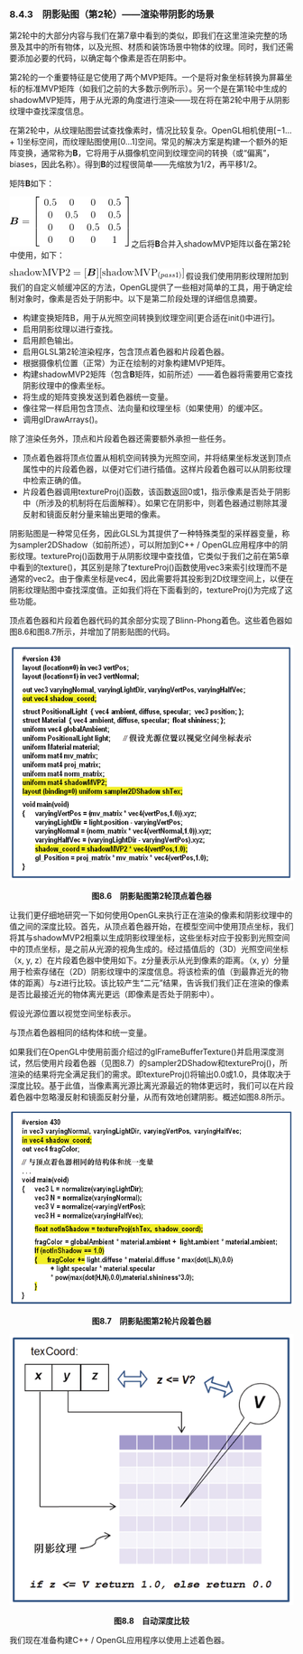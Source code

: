 ### 8.4.3　阴影贴图（第2轮）——渲染带阴影的场景

第2轮中的大部分内容与我们在第7章中看到的类似，即我们在这里渲染完整的场景及其中的所有物体，以及光照、材质和装饰场景中物体的纹理。同时，我们还需要添加必要的代码，以确定每个像素是否在阴影中。

第2轮的一个重要特征是它使用了两个MVP矩阵。一个是将对象坐标转换为屏幕坐标的标准MVP矩阵（如我们之前的大多数示例所示）。另一个是在第1轮中生成的shadowMVP矩阵，用于从光源的角度进行渲染——现在将在第2轮中用于从阴影纹理中查找深度信息。

在第2轮中，从纹理贴图尝试查找像素时，情况比较复杂。OpenGL相机使用[−1…+ 1]坐标空间，而纹理贴图使用[0…1]空间。常见的解决方案是构建一个额外的矩阵变换，通常称为**B**，它将用于从摄像机空间到纹理空间的转换（或“偏离”，biases，因此名称）。得到**B**的过程很简单——先缩放为1/2，再平移1/2。

矩阵**B**如下：



![191.gif](../images/191.gif)
之后将**B**合并入shadowMVP矩阵以备在第2轮中使用，如下：



![192.gif](../images/192.gif)
假设我们使用阴影纹理附加到我们的自定义帧缓冲区的方法，OpenGL提供了一些相对简单的工具，用于确定绘制对象时，像素是否处于阴影中。以下是第二阶段处理的详细信息摘要。

+ 构建变换矩阵B，用于从光照空间转换到纹理空间[更合适在init()中进行]。
+ 启用阴影纹理以进行查找。
+ 启用颜色输出。
+ 启用GLSL第2轮渲染程序，包含顶点着色器和片段着色器。
+ 根据摄像机位置（正常）为正在绘制的对象构建MVP矩阵。
+ 构建shadowMVP2矩阵（包含**B**矩阵，如前所述）——着色器将需要用它查找阴影纹理中的像素坐标。
+ 将生成的矩阵变换发送到着色器统一变量。
+ 像往常一样启用包含顶点、法向量和纹理坐标（如果使用）的缓冲区。
+ 调用glDrawArrays()。

除了渲染任务外，顶点和片段着色器还需要额外承担一些任务。

+ 顶点着色器将顶点位置从相机空间转换为光照空间，并将结果坐标发送到顶点属性中的片段着色器，以便对它们进行插值。这样片段着色器可以从阴影纹理中检索正确的值。
+ 片段着色器调用textureProj()函数，该函数返回0或1，指示像素是否处于阴影中（所涉及的机制将在后面解释）。如果它在阴影中，则着色器通过剔除其漫反射和镜面反射分量来输出更暗的像素。

阴影贴图是一种常见任务，因此GLSL为其提供了一种特殊类型的采样器变量，称为sampler2DShadow（如前所述），可以附加到C++ / OpenGL应用程序中的阴影纹理。textureProj()函数用于从阴影纹理中查找值，它类似于我们之前在第5章中看到的texture()，其区别是除了textureProj()函数使用vec3来索引纹理而不是通常的vec2。由于像素坐标是vec4，因此需要将其投影到2D纹理空间上，以便在阴影纹理贴图中查找深度值。正如我们将在下面看到的，textureProj()为完成了这些功能。

顶点着色器和片段着色器代码的其余部分实现了Blinn-Phong着色。这些着色器如图8.6和图8.7所示，并增加了阴影贴图的代码。

![193.png](../images/193.png)
<center class="my_markdown"><b class="my_markdown">图8.6　阴影贴图第2轮顶点着色器</b></center>

让我们更仔细地研究一下如何使用OpenGL来执行正在渲染的像素和阴影纹理中的值之间的深度比较。首先，从顶点着色器开始，在模型空间中使用顶点坐标，我们将其与shadowMVP2相乘以生成阴影纹理坐标，这些坐标对应于投影到光照空间中的顶点坐标，是之前从光源的视角生成的。经过插值后的（3D）光照空间坐标（x, y, z）在片段着色器中使用如下。z分量表示从光到像素的距离。（x, y）分量用于检索存储在（2D）阴影纹理中的深度信息。将该检索的值（到最靠近光的物体的距离）与z进行比较。该比较产生“二元”结果，告诉我们我们正在渲染的像素是否比最接近光的物体离光更远（即像素是否处于阴影中）。

假设光源位置以视觉空间坐标表示。

与顶点着色器相同的结构体和统一变量。

如果我们在OpenGL中使用前面介绍过的glFrameBufferTexture()并启用深度测试，然后使用片段着色器（见图8.7）的sampler2DShadow和textureProj()，所渲染的结果将完全满足我们的需求。即textureProj()将输出0.0或1.0，具体取决于深度比较。基于此值，当像素离光源比离光源最近的物体更远时，我们可以在片段着色器中忽略漫反射和镜面反射分量，从而有效地创建阴影。概述如图8.8所示。

![194.png](../images/194.png)
<center class="my_markdown"><b class="my_markdown">图8.7　阴影贴图第2轮片段着色器</b></center>

![195.png](../images/195.png)
<center class="my_markdown"><b class="my_markdown">图8.8　自动深度比较</b></center>

我们现在准备构建C++ / OpenGL应用程序以使用上述着色器。

